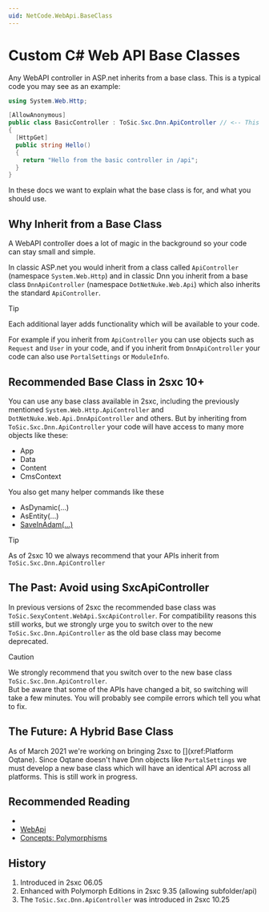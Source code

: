 ```yaml
---
uid: NetCode.WebApi.BaseClass
---
```


# Custom C# Web API Base Classes

Any WebAPI controller in ASP.net inherits from a base class. This is a typical code you may see as an example:

```cs
using System.Web.Http;

[AllowAnonymous]
public class BasicController : ToSic.Sxc.Dnn.ApiController // <-- This is the Base Class
{
  [HttpGet]
  public string Hello()
  {
    return "Hello from the basic controller in /api";
  }
}
```

In these docs we want to explain what the base class is for, and what you should use. 


## Why Inherit from a Base Class

A WebAPI controller does a lot of magic in the background so your code can stay small and simple. 

In classic ASP.net you would inherit from a class called `ApiController` (namespace `System.Web.Http`) and in classic Dnn you inherit from a base class `DnnApiController` (namespace `DotNetNuke.Web.Api`) which also inherits the standard `ApiController`. 

> [!TIP]
> Each additional layer adds functionality which will be available to your code. 

For example if you inherit from `ApiController` you can use objects such as `Request` and `User` in your code, and if you inherit from `DnnApiController` your code can also use `PortalSettings` or `ModuleInfo`. 


## Recommended Base Class in 2sxc 10+

You can use any base class available in 2sxc, including the previously mentioned `System.Web.Http.ApiController` and `DotNetNuke.Web.Api.DnnApiController` and others. But by inheriting from `ToSic.Sxc.Dnn.ApiController` your code will have access to many more objects like these:

* App
* Data
* Content
* CmsContext

You also get many helper commands like these

* AsDynamic(...)
* AsEntity(...)
* [SaveInAdam(...)](xref:NetCode.WebApi.DotNet.SaveInAdam)

> [!TIP]
> As of 2sxc 10 we always recommend that your APIs inherit from `ToSic.Sxc.Dnn.ApiController`

## The Past: Avoid using SxcApiController

In previous versions of 2sxc the recommended base class was `ToSic.SexyContent.WebApi.SxcApiController`. For compatibility reasons this still works, but we strongly urge you to switch over to the new `ToSic.Sxc.Dnn.ApiController` as the old base class may become deprecated. 

> [!CAUTION]
> We strongly recommend that you switch over to the new base class `ToSic.Sxc.Dnn.ApiController`.  
> But be aware that some of the APIs have changed a bit, so switching will take a few minutes. You will probably see compile errors which tell you what to fix. 

## The Future: A Hybrid Base Class

As of March 2021 we're working on bringing 2sxc to [](xref:Platform Oqtane). Since Oqtane doesn't have Dnn objects like `PortalSettings` we must develop a new base class which will have an identical API across all platforms. This is still work in progress. 


## Recommended Reading

* [](xref:Tut.WebApi)
* [WebApi](xref:WebApi.Index)
* [Concepts: Polymorphisms](xref:Basics.Polymorphism.Index)




## History

1. Introduced in 2sxc 06.05
1. Enhanced with Polymorph Editions in 2sxc 9.35 (allowing subfolder/api)
1. The `ToSic.Sxc.Dnn.ApiController` was introduced in 2sxc 10.25

